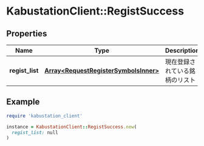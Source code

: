 # KabustationClient::RegistSuccess

## Properties

| Name | Type | Description | Notes |
| ---- | ---- | ----------- | ----- |
| **regist_list** | [**Array&lt;RequestRegisterSymbolsInner&gt;**](RequestRegisterSymbolsInner.md) | 現在登録されている銘柄のリスト | [optional] |

## Example

```ruby
require 'kabustation_client'

instance = KabustationClient::RegistSuccess.new(
  regist_list: null
)
```

